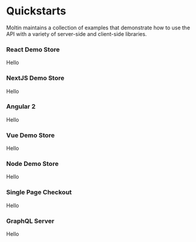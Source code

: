 # Quickstarts

Moltin maintains a collection of examples that demonstrate how to use the API with a variety of server-side and client-side libraries.

### React Demo Store

Hello

### NextJS Demo Store

Hello

### Angular 2

Hello

### Vue Demo Store

Hello

### Node Demo Store

Hello

### Single Page Checkout

Hello

### GraphQL Server

Hello

